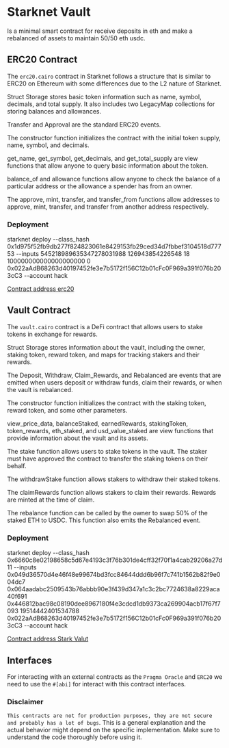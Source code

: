 # Starknet Vault

Is a minimal smart contract for receive deposits in eth and make a rebalanced of assets to maintain 50/50 eth usdc.

## ERC20 Contract

The `erc20.cairo` contract in Starknet follows a structure that is similar to ERC20 on Ethereum with some differences due to the L2 nature of Starknet.

Struct Storage stores basic token information such as name, symbol, decimals, and total supply. It also includes two LegacyMap collections for storing balances and allowances.

Transfer and Approval are the standard ERC20 events.

The constructor function initializes the contract with the initial token supply, name, symbol, and decimals.

get_name, get_symbol, get_decimals, and get_total_supply are view functions that allow anyone to query basic information about the token.

balance_of and allowance functions allow anyone to check the balance of a particular address or the allowance a spender has from an owner.

The approve, mint, transfer, and transfer_from functions allow addresses to approve, mint, transfer, and transfer from another address respectively.

### Deployment

starknet deploy --class_hash 0x1d975f52fb9db277f824823061e8429153fb29ced34d7fbbef3104518d77753 --inputs 545218989635347278031988 126943854226548 18 100000000000000000000 0 0x022aAdB68263d40197452fe3e7b5172f156C12b01cFc0F969a391f076b203cC3 --account hack

[Contract address erc20](https://testnet.starkscan.co/contract/0x064aadabc2509543b76abbb90e3f439d347a1c3c2bc7724638a8229aca40f691#read-write-contract)

## Vault Contract

The `vault.cairo` contract is a DeFi contract that allows users to stake tokens in exchange for rewards.

Struct Storage stores information about the vault, including the owner, staking token, reward token, and maps for tracking stakers and their rewards.

The Deposit, Withdraw, Claim_Rewards, and Rebalanced are events that are emitted when users deposit or withdraw funds, claim their rewards, or when the vault is rebalanced.

The constructor function initializes the contract with the staking token, reward token, and some other parameters.

view_price_data, balanceStaked, earnedRewards, stakingToken, token_rewards, eth_staked, and usd_value_staked are view functions that provide information about the vault and its assets.

The stake function allows users to stake tokens in the vault. The staker must have approved the contract to transfer the staking tokens on their behalf.

The withdrawStake function allows stakers to withdraw their staked tokens.

The claimRewards function allows stakers to claim their rewards. Rewards are minted at the time of claim.

The rebalance function can be called by the owner to swap 50% of the staked ETH to USDC. This function also emits the Rebalanced event.

### Deployment

starknet deploy --class_hash 0x6660c8e02198658c5d67e4193c3f76b301de4cff32f70f1a4cab29206a27d11 --inputs 0x049d36570d4e46f48e99674bd3fcc84644ddd6b96f7c741b1562b82f9e004dc7 0x064aadabc2509543b76abbb90e3f439d347a1c3c2bc7724638a8229aca40f691 0x446812bac98c08190dee8967180f4e3cdcd1db9373ca269904acb17f67f7093 19514442401534788 0x022aAdB68263d40197452fe3e7b5172f156C12b01cFc0F969a391f076b203cC3 --account hack

[Contract address Stark Valut](https://testnet.starkscan.co/contract/0x042d669bf9f7591c2f9d65b4f7a0ffa76afd958103ce499029528970fe61252f)

## Interfaces

For interacting with an external contracts as the `Pragma Oracle` and `ERC20` we  need to use the `#[abi]` for interact with this contract interfaces.

### Disclaimer

``This contracts are not for production purposes, they are not secure and probably has a lot of bugs``.
This is a general explanation and the actual behavior might depend on the specific implementation. Make sure to understand the code thoroughly before using it.
